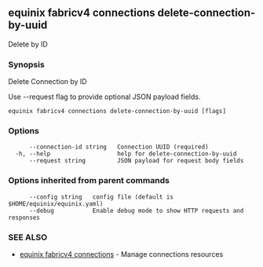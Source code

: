 ## equinix fabricv4 connections delete-connection-by-uuid

Delete by ID

### Synopsis

Delete Connection by ID

Use --request flag to provide optional JSON payload fields.

```
equinix fabricv4 connections delete-connection-by-uuid [flags]
```

### Options

```
      --connection-id string   Connection UUID (required)
  -h, --help                   help for delete-connection-by-uuid
      --request string         JSON payload for request body fields
```

### Options inherited from parent commands

```
      --config string   config file (default is $HOME/equinix/equinix.yaml)
      --debug           Enable debug mode to show HTTP requests and responses
```

### SEE ALSO

* [equinix fabricv4 connections](equinix_fabricv4_connections.md)	 - Manage connections resources

